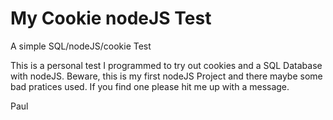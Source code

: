 # My Cookie nodeJS Test
A simple SQL/nodeJS/cookie Test

This is a personal test I programmed to try out cookies and a SQL Database with nodeJS.
Beware, this is my first nodeJS Project and there maybe some bad pratices used. If you find one please hit me up with a message.

Paul
